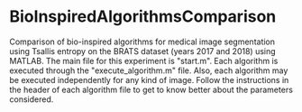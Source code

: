 # BioInspiredAlgorithmsComparison
Comparison of bio-inspired algorithms for medical image segmentation using Tsallis entropy on the BRATS dataset (years 2017 and 2018) using MATLAB.
The main file for this experiment is "start.m". Each algorithm is executed through the "execute_algorithm.m" file. 
Also, each algorithm may be executed independently for any kind of image. Follow the instructions in the header of each algorithm file to get to know better about the parameters considered. 
